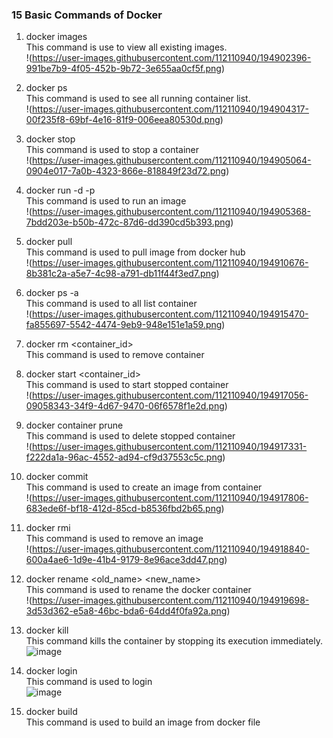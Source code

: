 ### 15 Basic Commands of Docker

1. docker images <br>
This command is use to view all existing images. <br>
!<image>(https://user-images.githubusercontent.com/112110940/194902396-991be7b9-4f05-452b-9b72-3e655aa0cf5f.png)

2. docker ps <br>
This command is used to see all running container list. <br>
!<image>(https://user-images.githubusercontent.com/112110940/194904317-00f235f8-69bf-4e16-81f9-006eea80530d.png)

3. docker stop <container id> <br>
This command is used to stop a container <br>
!<image>(https://user-images.githubusercontent.com/112110940/194905064-0904e017-7a0b-4323-866e-818849f23d72.png)

4. docker run -d -p <port no> <image name> <br>
This command is used to run an image <br>
!<image>(https://user-images.githubusercontent.com/112110940/194905368-7bdd203e-b50b-472c-87d6-dd390cd5b393.png)

5. docker pull <br>
This command is used to pull image from docker hub <br>
!<image>(https://user-images.githubusercontent.com/112110940/194910676-8b381c2a-a5e7-4c98-a791-db11f44f3ed7.png)

6. docker ps -a <br>
This command is used to all list container <br>
!<image>(https://user-images.githubusercontent.com/112110940/194915470-fa855697-5542-4474-9eb9-948e151e1a59.png)

7. docker rm <container_id> <br>
This command is used to remove container <br>

8. docker start <container_id> <br>
This command is used to start stopped container <br>
!<image>(https://user-images.githubusercontent.com/112110940/194917056-09058343-34f9-4d67-9470-06f6578f1e2d.png)

9. docker container prune <br>
This command is used to delete stopped container <br>
!<image>(https://user-images.githubusercontent.com/112110940/194917331-f222da1a-96ac-4552-ad94-cf9d37553c5c.png)

10. docker commit <br>
This command is used to create an image from container <br>
!<image>(https://user-images.githubusercontent.com/112110940/194917806-683ede6f-bf18-412d-85cd-b8536fbd2b65.png)

11. docker rmi <br>
This command is used to remove an image <br>
!<image>(https://user-images.githubusercontent.com/112110940/194918840-600a4ae6-1d9e-41b4-9179-8e96ace3dd47.png)

12. docker rename <old_name> <new_name> <br>
This command is used to rename the docker container <br>
!<image>(https://user-images.githubusercontent.com/112110940/194919698-3d53d362-e5a8-46bc-bda6-64dd4f0fa92a.png)

13. docker kill <container id> <br>
This command kills the container by stopping its execution immediately. <br>
![image](https://user-images.githubusercontent.com/112110940/194920211-ea9c897b-6fa6-44bd-abf4-c71c67f71596.png)

14. docker login <br>
This command is used to login <br>
![image](https://user-images.githubusercontent.com/112110940/194920321-c6570958-d7cd-49ec-9c16-89c936a140df.png)


15. docker build <br>
This command is used to build an image from docker file








